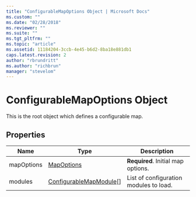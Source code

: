```yaml
---
title: "ConfigurableMapOptions Object | Microsoft Docs"
ms.custom: ""
ms.date: "02/28/2018"
ms.reviewer: ""
ms.suite: ""
ms.tgt_pltfrm: ""
ms.topic: "article"
ms.assetid: 11184204-3ccb-4e45-b6d2-8ba18e881db1
caps.latest.revision: 2
author: "rbrundritt"
ms.author: "richbrun"
manager: "stevelom"
---
```

# ConfigurableMapOptions Object
This is the root object which defines a configurable map.

## Properties

| Name       | Type                      | Description                            |
|------------|---------------------------|----------------------------------------|
| mapOptions | [MapOptions](../v8-web-control/mapoptions-object.md)                | **Required**. Initial map options.     |
| modules    | [ConfigurableMapModule](../v8-web-control/configurablemapmodule-object.md)\[\] | List of configuration modules to load. |
